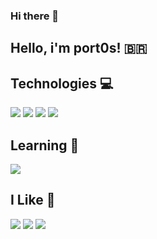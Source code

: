 ### Hi there 👋

## Hello, i'm port0s! :brazil:


## Technologies :computer:
![](https://img.shields.io/badge/OS-Linux-informational?style=flat&logo=linux&logoColor=white&color=bf91f3)
![](https://img.shields.io/badge/Code-Bash-informational?style=flat&logo=gnu-bash&logoColor=white&color=bf91f3)
![](https://img.shields.io/badge/Editor-NeoVim-informational?style=flat&logo=NeoVim&logoColor=white&color=bf91f3)
![](https://img.shields.io/badge/Code-Git-informational?style=flat&logo=Git&logoColor=white&color=bf91f3)

## Learning :book:
![](https://img.shields.io/badge/Code-Python-informational?style=flat&logo=python&logoColor=white&color=bf91f3)

## I Like :wave:
![](https://img.shields.io/badge/Code-Rust-informational?style=flat&logo=rust&logoColor=white&color=bf91f3)
![](https://img.shields.io/badge/Code-Julia-informational?style=flat&logo=julia&logoColor=white&color=bf91f3)
![](https://img.shields.io/badge/Code-Golang-informational?style=flat&logo=go&logoColor=white&color=bf91f3)

